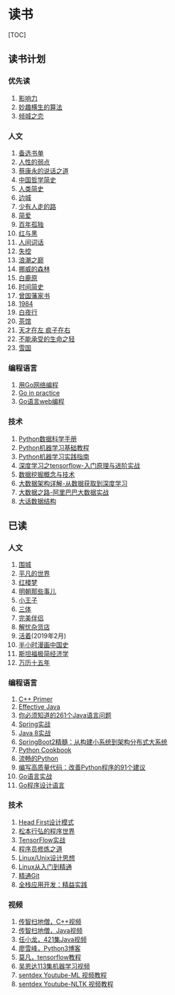 # 读书

[TOC]

## 读书计划

### 优先读
1. [影响力](https://book.douban.com/subject/1786387/)
1. [妙趣横生的算法](https://book.douban.com/subject/4710825/)
1. [倾城之恋](https://book.douban.com/subject/1090043/)

### 人文
1. [备选书单](https://www.amazon.cn/b?ie=UTF8&node=1536586071)
1. [人性的弱点](https://book.douban.com/subject/1056295/)
1. [蔡康永的说话之道](https://book.douban.com/subject/5317075/)
1. [中国哲学简史](https://book.douban.com/subject/1021273/)
1. [人类简史](https://book.douban.com/subject/25985021/)
1. [边城](https://book.douban.com/subject/1057244/)
1. [少有人走的路](https://book.douban.com/subject/1775691/)
1. [简爱](https://book.douban.com/subject/2253379/)
1. [百年孤独](https://book.douban.com/subject/6082808/)
1. [红与黑](https://book.douban.com/subject/1007433/)
1. [人间词话](https://book.douban.com/subject/1203426/)
1. [失控](https://book.douban.com/subject/5375620/)
1. [浪潮之巅](https://book.douban.com/subject/6709783/)
1. [挪威的森林](https://book.douban.com/subject/1046265/)
1. [白鹿原](https://book.douban.com/subject/1085799/)
1. [时间简史](https://book.douban.com/subject/1257217/)
1. [曾国藩家书](https://book.douban.com/subject/1491153/)
1. [1984](https://book.douban.com/subject/4820710/)
1. [白夜行](https://book.douban.com/subject/10554308/)
1. [茶馆](https://book.douban.com/subject/1036613/)
1. [天才在左 疯子在右](https://book.douban.com/subject/4242172/)
1. [不能承受的生命之轻](https://book.douban.com/subject/1017143/)
1. [雪国](https://book.douban.com/subject/1069059/)

### 编程语言
1. [用Go网络编程](https://books.studygolang.com/NPWG_zh/)
1. [Go in practice](https://book.douban.com/subject/26345890/)
1. [Go语言web编程](https://book.douban.com/subject/26340005/)

### 技术
1. [Python数据科学手册](https://book.douban.com/subject/27667378/)
1. [Python机器学习基础教程](https://book.douban.com/subject/30147778/)
1. [Python机器学习实践指南](https://book.douban.com/subject/27073447/)
1. [深度学习之tensorflow-入门原理与进阶实战](https://book.douban.com/subject/30147782/)
1. [数据挖掘概念与技术](https://book.douban.com/subject/11542972/)
1. [大数据架构详解-从数据获取到深度学习](https://book.douban.com/subject/26902173/)
1. [大数据之路-阿里巴巴大数据实战](https://book.douban.com/subject/27074564/)
1. [大话数据结构](https://book.douban.com/subject/6424904/)

## 已读

### 人文
1. [围城](https://book.douban.com/subject/1008145/)
1. [平凡的世界](https://book.douban.com/subject/10517238/)
1. [红楼梦](https://book.douban.com/subject/1007305/)
1. [明朝那些事儿](https://book.douban.com/subject/7163250/)
1. [小王子](https://book.douban.com/subject/1084336/)
1. [三体](https://book.douban.com/subject/26427702/)
1. [完美伴侣](https://book.douban.com/subject/3875750/)
1. [解忧杂货店](https://book.douban.com/subject/25862578/)
1. [活着](https://book.douban.com/subject/4913064/)(2019年2月)
1. [半小时漫画中国史](https://book.douban.com/subject/27003014/)
1. [斯坦福极简经济学](https://book.douban.com/subject/26314063/)
1. [万历十五年](https://book.douban.com/subject/1041482/)

### 编程语言
1. [C++ Primer](https://book.douban.com/subject/1767741/)
1. [Effective Java](https://book.douban.com/subject/3360807/)
1. [你必须知道的261个Java语言问题](https://book.douban.com/subject/4137365/)
1. [Spring实战](https://book.douban.com/subject/26767354/)
1. [Java 8实战](https://book.douban.com/subject/26772632/)
1. [SpringBoot2精髓：从构建小系统到架构分布式大系统](https://book.douban.com/subject/27180193/)
1. [Python Cookbook](https://book.douban.com/subject/4828875/)
1. [流畅的Python](https://book.douban.com/subject/26278021/)
1. [编写高质量代码：改善Python程序的91个建议](https://book.douban.com/subject/25910544/)
1. [Go语言实战](https://book.douban.com/subject/27015617/)
1. [Go程序设计语言](https://book.douban.com/subject/27044219/)

### 技术
1. [Head First设计模式](https://book.douban.com/subject/2243615/)
1. [松本行弘的程序世界](https://book.douban.com/subject/6756090/)
1. [TensorFlow实战](https://book.douban.com/subject/26974266/)
1. [程序员修炼之道](https://book.douban.com/subject/5387402/)
1. [Linux/Unix设计思想](https://book.douban.com/subject/7564417/)
1. [Linux从入门到精通](https://book.douban.com/subject/4189498/)
1. [精通Git](https://book.douban.com/subject/27133267/)
1. [全栈应用开发：精益实践](https://book.douban.com/subject/27044427/)

### 视频
1. [传智扫地僧，C++视频]()
1. [传智扫地僧，Java视频]()
1. [任小龙，421集Java视频]()
1. [廖雪峰，Python3博客]()
1. [莫凡，tensorflow教程]()
1. [吴恩达113集机器学习视频]()
1. [sentdex Youtube-ML 视频教程]()
1. [sentdex Youtube-NLTK 视频教程]()

